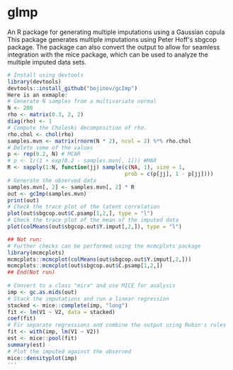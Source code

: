 # gImp
An R package for generating multiple imputations using a Gaussian copula
This package generates multiple imputations using Peter Hoff's
sbgcop package. The package can also convert the output to allow for 
seamless integration with the mice package, which can be used to analyze the 
multiple imputed data sets.

```r
# Install using devtools
library(devtools)
devtools::install_github("bojinov/gcImp")
Here is an exmaple: 
# Generate N samples from a multivariate normal
N <- 200
rho <- matrix(0.3, 2, 2)
diag(rho) <- 1
# Compute the Choleski decomposition of rho. 
rho.chol <- chol(rho)
samples.mvn <- matrix(rnorm(N * 2), ncol = 2) %*% rho.chol
# Delete some of the values
p <- rep(0.2, N) # MCAR
# p <- 1/(1 + exp(0.2 - samples.mvn[, 1])) #MAR
R <- sapply(1:N, function(jj) sample(c(NA, 1), size = 1,
                                     prob = c(p[jj], 1 - p[jj])))
# Generate the observed data
samples.mvn[, 2] <- samples.mvn[, 2] * R
out <- gcImp(samples.mvn)
print(out)
# Check the trace plot of the latent correlation 
plot(out$sbgcop.out$C.psamp[1,2,], type = "l")
# Check the trace plot of the mean of the imputed data
plot(colMeans(out$sbgcop.out$Y.imput[,2,]), type = "l")

## Not run:
# Further checks can be performed using the mcmcplots package
library(mcmcplots)
mcmcplots::mcmcplot(colMeans(out$sbgcop.out$Y.imput[,2,]))
mcmcplots::mcmcplot(out$sbgcop.out$C.psamp[1,2,])
## End(Not run)
 
# Convert to a class "mira" and use MICE for analysis
imp <- gc.as.mids(out)
# Stack the imputations and run a linear regression
stacked <- mice::complete(imp, "long")
fit <- lm(V1 ~ V2, data = stacked)
coef(fit)
# Fir separate regressions and combine the output using Rubin's rules
fit <- with(imp, lm(V1 ~ V2))
est <- mice::pool(fit)
summary(est)
# Plot the imputed against the observed
mice::densityplot(imp)
'''
